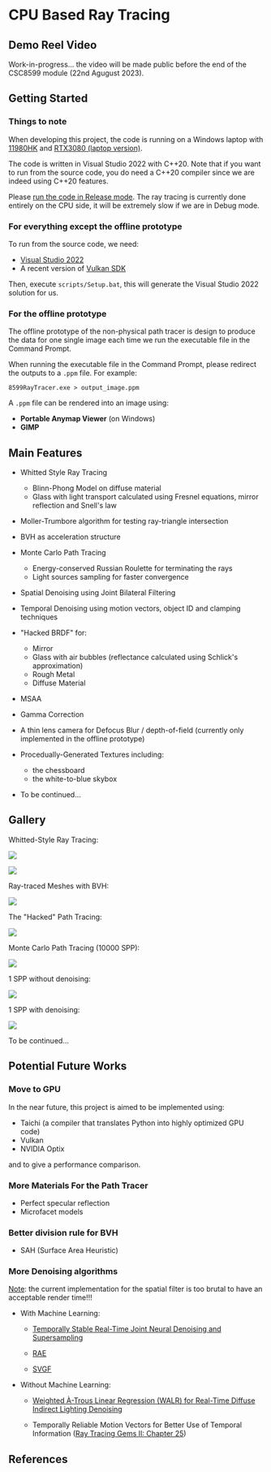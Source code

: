 # CPU Based Ray Tracing

## Demo Reel Video

Work-in-progress... the video will be made public before the end of the CSC8599 module (22nd Agugust 2023).

## Getting Started

### Things to note

When developing this project, the code is running on a Windows laptop with <ins>11980HK</ins> and <ins>RTX3080 (laptop version)</ins>.

The code is written in Visual Studio 2022 with C++20. Note that if you want to run from the source code, you do need a C++20 compiler since we are indeed using C++20 features.

Please <ins>run the code in Release mode</ins>. The ray tracing is currently done entirely on the CPU side, it will be extremely slow if we are in Debug mode.

### For everything except the offline prototype

To run from the source code, we need:

- [Visual Studio 2022](https://visualstudio.com)
- A recent version of [Vulkan SDK](https://vulkan.lunarg.com/sdk/home#windows)
  
Then, execute `scripts/Setup.bat`, this will generate the Visual Studio 2022 solution for us.

### For the offline prototype

The offline prototype of the non-physical path tracer is design to produce the data for one single image each time we run the executable file in the Command Prompt.

When running the executable file in the Command Prompt, please redirect the outputs to a `.ppm` file. For example:

```
8599RayTracer.exe > output_image.ppm
```

A `.ppm` file can be rendered into an image using:

- **Portable Anymap Viewer** (on Windows)
- **GIMP**

## Main Features

- Whitted Style Ray Tracing

  - Blinn-Phong Model on diffuse material
  - Glass with light transport calculated using Fresnel equations, mirror reflection and Snell's law

- Moller-Trumbore algorithm for testing ray-triangle intersection

- BVH as acceleration structure
 
- Monte Carlo Path Tracing

  - Energy-conserved Russian Roulette for terminating the rays
  - Light sources sampling for faster convergence

- Spatial Denoising using Joint Bilateral Filtering

- Temporal Denoising using motion vectors, object ID and clamping techniques

- "Hacked BRDF" for:

  - Mirror
  - Glass with air bubbles (reflectance calculated using Schlick's approximation)
  - Rough Metal
  - Diffuse Material

- MSAA

- Gamma Correction

- A thin lens camera for Defocus Blur / depth-of-field (currently only implemented in the offline prototype)

- Procedually-Generated Textures including:

  - the chessboard
  - the white-to-blue skybox

- To be continued...

## Gallery

Whitted-Style Ray Tracing:

<img src="https://github.com/IQ404/cpu-based-ray-tracer/blob/main/Sample%20Images/whitted%20style%20ray%20tracer/WhittedStyle.gif"></a>

<img src="https://github.com/IQ404/cpu-based-ray-tracer/blob/main/Sample%20Images/whitted%20style%20ray%20tracer/WhittedStyle.jpg"></a>

Ray-traced Meshes with BVH:

<img src="https://github.com/IQ404/cpu-based-ray-tracer/blob/main/Sample%20Images/bvh%20ray%20tracer/bvh%20ray%20tracer.jpg"></a>

The "Hacked" Path Tracing:

<img src="https://github.com/IQ404/cpu-based-ray-tracer/blob/main/Sample%20Images/non%20physical%20path%20tracer/non-physical%20path%20tracing.png"></a>

Monte Carlo Path Tracing (10000 SPP):

<img src="https://github.com/IQ404/cpu-based-ray-tracer/blob/main/Sample%20Images/monte%20carlo%20path%20tracer/RR0.8%2010000spp.jpg"></a>

1 SPP without denoising:

<img src="https://github.com/IQ404/cpu-based-ray-tracer/blob/main/Sample%20Images/denoiser/without%20denoising.jpg"></a>

1 SPP with denoising:

<img src="https://github.com/IQ404/cpu-based-ray-tracer/blob/main/Sample%20Images/denoiser/with%20denoising.jpg"></a>

To be continued...

## Potential Future Works

### Move to GPU

In the near future, this project is aimed to be implemented using:

- Taichi (a compiler that translates Python into highly optimized GPU code)
- Vulkan
- NVIDIA Optix

and to give a performance comparison.

### More Materials For the Path Tracer

- Perfect specular reflection
- Microfacet models

### Better division rule for BVH

- SAH (Surface Area Heuristic)

### More Denoising algorithms

<ins>Note</ins>: the current implementation for the spatial filter is too brutal to have an acceptable render time!!!

- With Machine Learning:

  - [Temporally Stable Real-Time Joint Neural Denoising and Supersampling](https://www.intel.com/content/www/us/en/developer/articles/technical/temporally-stable-denoising-and-supersampling.html)
 
  - [RAE](https://research.nvidia.com/publication/2017-07_interactive-reconstruction-monte-carlo-image-sequences-using-recurrent)
 
  - [SVGF](https://research.nvidia.com/publication/2017-07_spatiotemporal-variance-guided-filtering-real-time-reconstruction-path-traced)

- Without Machine Learning:

  - [Weighted À-Trous Linear Regression (WALR) for Real-Time Diffuse Indirect Lighting Denoising](https://gpuopen.com/download/publications/GPUOpen2022_WALR.pdf)
 
  - Temporally Reliable Motion Vectors for Better Use of Temporal Information ([Ray Tracing Gems II: Chapter 25](https://www.realtimerendering.com/raytracinggems/rtg2/index.html))
 

## References
